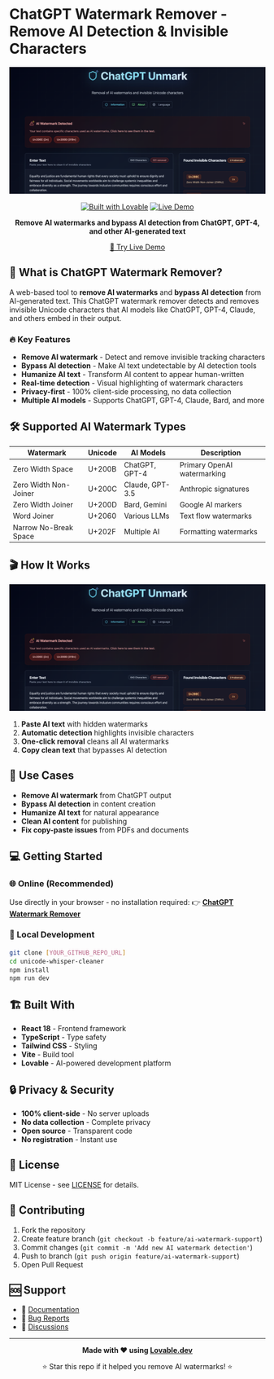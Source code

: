 
# ChatGPT Watermark Remover - Remove AI Detection & Invisible Characters

<div align="center">

![ChatGPT Watermark Remover Preview](image.png)

[![Built with Lovable](https://img.shields.io/badge/Built%20with-Lovable-ff69b4?style=for-the-badge&logo=data:image/svg+xml;base64,PHN2ZyB3aWR0aD0iMjQiIGhlaWdodD0iMjQiIHZpZXdCb3g9IjAgMCAyNCAyNCIgZmlsbD0ibm9uZSIgeG1sbnM9Imh0dHA6Ly93d3cudzMub3JnLzIwMDAvc3ZnIj4KPHBhdGggZD0iTTEyIDJMMTMuMDkgOC4yNkwyMCAxMEwxMy4wOSAxNS43NEwxMiAyMkwxMC45MSAxNS43NEw0IDEwTDEwLjkxIDguMjZMMTIgMloiIGZpbGw9IndoaXRlIi8+Cjwvc3ZnPgo=)](https://lovable.dev)
[![Live Demo](https://img.shields.io/badge/🌐_Live_Demo-Try_Now-brightgreen?style=for-the-badge)](https://unicode-whisper-cleaner.lovable.app/)

**Remove AI watermarks and bypass AI detection from ChatGPT, GPT-4, and other AI-generated text**

[🚀 Try Live Demo](https://unicode-whisper-cleaner.lovable.app/)

</div>

## 🎯 What is ChatGPT Watermark Remover?

A web-based tool to **remove AI watermarks** and **bypass AI detection** from AI-generated text. This ChatGPT watermark remover detects and removes invisible Unicode characters that AI models like ChatGPT, GPT-4, Claude, and others embed in their output.

### 🔥 Key Features

- **Remove AI watermark** - Detect and remove invisible tracking characters
- **Bypass AI detection** - Make AI text undetectable by AI detection tools  
- **Humanize AI text** - Transform AI content to appear human-written
- **Real-time detection** - Visual highlighting of watermark characters
- **Privacy-first** - 100% client-side processing, no data collection
- **Multiple AI models** - Supports ChatGPT, GPT-4, Claude, Bard, and more

## 🛠️ Supported AI Watermark Types

| Watermark | Unicode | AI Models | Description |
|-----------|---------|-----------|-------------|
| Zero Width Space | U+200B | ChatGPT, GPT-4 | Primary OpenAI watermarking |
| Zero Width Non-Joiner | U+200C | Claude, GPT-3.5 | Anthropic signatures |
| Zero Width Joiner | U+200D | Bard, Gemini | Google AI markers |
| Word Joiner | U+2060 | Various LLMs | Text flow watermarks |
| Narrow No-Break Space | U+202F | Multiple AI | Formatting watermarks |

## 🎬 How It Works

![ChatGPT Watermark Removal Demo](image.png)

1. **Paste AI text** with hidden watermarks
2. **Automatic detection** highlights invisible characters
3. **One-click removal** cleans all AI watermarks  
4. **Copy clean text** that bypasses AI detection

## 🚀 Use Cases

- **Remove AI watermark** from ChatGPT output
- **Bypass AI detection** in content creation
- **Humanize AI text** for natural appearance
- **Clean AI content** for publishing
- **Fix copy-paste issues** from PDFs and documents

## 💻 Getting Started

### 🌐 Online (Recommended)
Use directly in your browser - no installation required:
👉 **[ChatGPT Watermark Remover](https://unicode-whisper-cleaner.lovable.app/)**

### 🔧 Local Development
```bash
git clone [YOUR_GITHUB_REPO_URL]
cd unicode-whisper-cleaner
npm install
npm run dev
```

## 🏗️ Built With

- **React 18** - Frontend framework
- **TypeScript** - Type safety
- **Tailwind CSS** - Styling
- **Vite** - Build tool
- **Lovable** - AI-powered development platform

## 🔒 Privacy & Security

- **100% client-side** - No server uploads
- **No data collection** - Complete privacy
- **Open source** - Transparent code
- **No registration** - Instant use

## 📄 License

MIT License - see [LICENSE](LICENSE) for details.

## 🤝 Contributing

1. Fork the repository
2. Create feature branch (`git checkout -b feature/ai-watermark-support`)
3. Commit changes (`git commit -m 'Add new AI watermark detection'`)
4. Push to branch (`git push origin feature/ai-watermark-support`)
5. Open Pull Request

## 🆘 Support

- 📖 [Documentation](https://github.com/[YOUR_USERNAME]/unicode-whisper-cleaner/wiki)
- 🐛 [Bug Reports](https://github.com/[YOUR_USERNAME]/unicode-whisper-cleaner/issues)
- 💬 [Discussions](https://github.com/[YOUR_USERNAME]/unicode-whisper-cleaner/discussions)

---

<div align="center">

**Made with ❤️ using [Lovable.dev](https://lovable.dev)**

⭐ Star this repo if it helped you remove AI watermarks! ⭐

</div>
